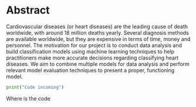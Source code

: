# Abstract



Cardiovascular diseases (or heart diseases) are the leading cause of death worldwide, with around 18 million deaths yearly. Several diagnosis methods are available worldwide, but they are expensive in terms of time, money and personnel. The motivation for our project is to conduct data analysis and build classification models using machine learning techniques to help practitioners make more accurate decisions regarding classifying heart diseases. We aim to combine multiple models for data analysis and perform relevant model evaluation techniques to present a proper, functioning model.

```py
print("Code incoming")
```
Where is the code 
